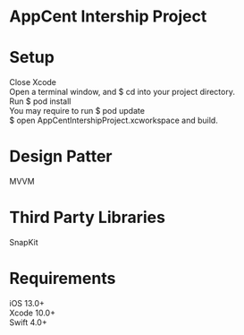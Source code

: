 # AppCent Intership Project
# Setup
Close Xcode             
Open a terminal window, and $ cd into your project directory.               
Run $ pod install              
You may require to run $ pod update             
$ open AppCentIntershipProject.xcworkspace and build.

# Design Patter
MVVM

# Third Party Libraries
SnapKit

# Requirements
iOS 13.0+    
Xcode 10.0+       
Swift 4.0+
